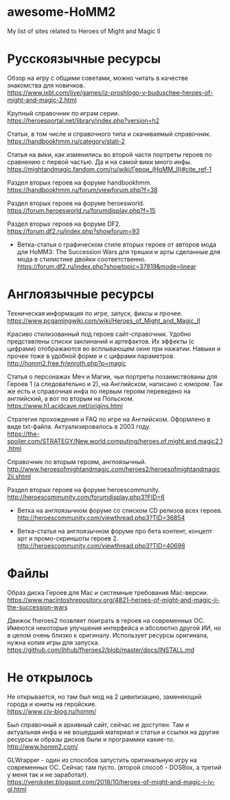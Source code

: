 # awesome-HoMM2
My list of sites related to Нeroes of Might and Magic II

# Русскоязычные ресурсы
Обзор на игру с общими советами, можно читать в качестве знакомства для новичков. <br>
https://www.ixbt.com/live/games/iz-proshlogo-v-buduschee-heroes-of-might-and-magic-2.html

Крупный справочник по играм серии. <br>
https://heroesportal.net/library/index.php?version=h2

Статьи, в том числе и справочного типа и скачиваемый справочник. <br>
https://handbookhmm.ru/category/stati-2

Статья на вики, как изменились во второй части портреты героев по сравнению с первой частью. Да и на самой вики много инфы. <br>
https://mightandmagic.fandom.com/ru/wiki/Герои_(HoMM_II)#cite_ref-1

Раздел вторых героев на форуме handbookhmm. <br>
https://handbookhmm.ru/forum/viewforum.php?f=38

Раздел вторых героев на форуме heroesworld. <br>
https://forum.heroesworld.ru/forumdisplay.php?f=15

Раздел вторых героев на форуме DF2. <br>
https://forum.df2.ru/index.php?showforum=93

* Ветка-статья о графическом стиле вторых героев от авторов мода для HoMM3: The Succession Wars для трешки и арты сделанные для мода в стилистике двойки соответственно. <br>
https://forum.df2.ru/index.php?showtopic=37819&mode=linear


# Англоязычные ресурсы
Техническая информация по игре, запуск, фиксы и прочее. <br>
https://www.pcgamingwiki.com/wiki/Heroes_of_Might_and_Magic_II

Красиво стилизованный под героев сайт-справочник. Удобно представлены списки заклинаний и артефактов. Их эффекты (с цифрами) отображаются во всплывающем окне при нажатии. Навыки и прочее тоже в удобной форме и с цифрами параметров. <br>
http://homm2.free.fr/enroth.php?p=magic

Статья о персонажах Меч и Магии, чьи портреты позаимствованы для Героев 1 (а следовательно и 2), на Английском, написано с юмором. Так же есть и справочная инфа по первым героям переведено на английский, а вот по вторым на Польском. <br>
https://www.h1.acidcave.net/origins.html

Стратегия прохождения и FAQ по игре на Английском. Оформлено в виде txt-файла. Актуализировалось в 2003 году. <br>
https://the-spoiler.com/STRATEGY/New.world.computing/heroes.of.might.and.magic2.1.html

Справочник по вторым героям, англоязычный. <br>
http://www.heroesofmightandmagic.com/heroes2/heroesofmightandmagic2ii.shtml

Раздел вторых героев на форуме heroescommunity. <br>
http://heroescommunity.com/forumdisplay.php3?FID=6

* Ветка на англоязычном форуме со списком CD релизов всех героев. <br>
http://heroescommunity.com/viewthread.php3?TID=36854

* Ветка-статья на англоязычном форуме про бета контент, концепт арт и промо-скриншоты героев 2. <br>
http://heroescommunity.com/viewthread.php3?TID=40698


# Файлы
Образ диска Героев для Mac и системные требования Mac-версии. <br>
https://www.macintoshrepository.org/4821-heroes-of-might-and-magic-ii-the-succession-wars

Движок fheroes2 позвляет поиграть в героев на современных ОС. Имеются некоторые улучшения интерфейса и абсолютно другой ИИ, но в целом очень близко к оригиналу. Использует ресурсы оригинала, нужна копия игры для запуска. <br>
https://github.com/ihhub/fheroes2/blob/master/docs/INSTALL.md


# Не открылось
Не открывается, но там был мод на 2 цивилизацию, заменяющий города и юниты на геройские. <br>
https://www.civ-blog.ru/homm/

Был справочный и архивный сайт, сейчас не доступен. Там и актуальная инфа и не вошедший материал и статьи и ссылки на другие ресурсы м образы дисков были и программки какие-то. <br>
http://www.homm2.com/

GLWrapper - один из способов запустить оригинальную игру на современных ОС. Сейчас там пусто. (второй способ - DOSBox, а третий у меня так и не заработал). <br>
https://verokster.blogspot.com/2018/10/heroes-of-might-and-magic-i-iv-gl.html

